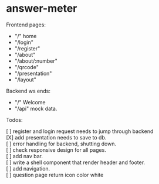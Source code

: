 # answer-meter

Frontend pages:

- "/" home
- "/login"
- "/register"
- "/about"
- "/about/:number"
- "/qrcode"
- "/presentation"
- "/layout"

Backend ws ends:

- "/" Welcome
- "/api" mock data.

Todos:

[ ] register and login request needs to jump through backend
<br>
[X] add presentation needs to save to db.
<br>
[ ] error handling for backend, shutting down.
<br>
[ ] check responsive design for all pages.
<br>
[ ] add nav bar.
<br>
[ ] write a shell component that render header and footer.
<br>
[ ] add navigation.
<br>
[ ] question page return icon color white
<br>
